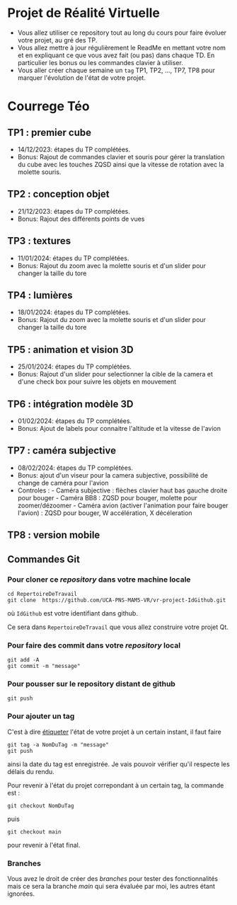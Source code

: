 # Projet de Réalité Virtuelle

- Vous allez utiliser ce repository tout au long du cours pour faire évoluer votre projet, au gré des TP.
- Vous allez mettre à jour régulièrement le ReadMe en mettant votre nom et en expliquant ce que vous avez fait (ou pas) dans chaque TD. En particulier les bonus ou les commandes clavier à utiliser.
- Vous aller créer chaque semaine un `tag` TP1, TP2, ..., TP7, TP8 pour marquer l'évolution de l'état de votre projet.


# Courrege Téo

## TP1 : premier cube 

- 14/12/2023: étapes du TP complétées.
- Bonus: Rajout de commandes clavier et souris pour gérer la translation du cube avec les touches ZQSD ainsi
  que la vitesse de rotation avec la molette souris.

## TP2 : conception objet

- 21/12/2023: étapes du TP complétées.
- Bonus: Rajout des différents points de vues

## TP3 : textures

- 11/01/2024: étapes du TP complétées.
- Bonus: Rajout du zoom avec la molette souris et d'un slider pour changer la taille du tore

## TP4 : lumières

- 18/01/2024: étapes du TP complétées.
- Bonus: Rajout du zoom avec la molette souris et d'un slider pour changer la taille du tore

## TP5 : animation et vision 3D
- 25/01/2024: étapes du TP complétées.
- Bonus: Rajout d'un slider pour selectionner la cible de la camera et d'une check box pour suivre les objets en mouvement

## TP6 : intégration modèle 3D
- 01/02/2024: étapes du TP complétées.
- Bonus: Ajout de labels pour connaitre l'altitude et la vitesse de l'avion

## TP7 : caméra subjective
- 08/02/2024: étapes du TP complétées.  
- Bonus: ajout d'un viseur pour la camera subjective, possibilité de change de caméra pour l'avion
- Controles : - Caméra subjective : flèches clavier haut bas gauche droite pour bouger
              - Caméra BB8 : ZQSD pour bouger, molette pour zoomer/dézoomer
              - Caméra avion (activer l'animation pour faire bouger l'avion) : ZQSD pour bouger, W accélération, X décéleration



## TP8 : version mobile

## Commandes Git

### Pour cloner ce *repository* dans votre machine locale 

```
cd RepertoireDeTravail
git clone  https://github.com/UCA-PNS-MAM5-VR/vr-project-IdGithub.git
```
où `IdGithub` est votre identifiant dans github.

Ce sera dans `RepertoireDeTravail` que vous allez construire votre projet Qt.

### Pour faire des commit dans votre *repository* local

```
git add -A
git commit -m "message"
```

### Pour pousser sur le repository distant de github

```
git push
```

### Pour ajouter un tag 

C'est à dire [étiqueter](https://git-scm.com/book/fr/v2/Les-bases-de-Git-%C3%89tiquetage) l'état de votre projet à un certain instant, il faut faire 

```
git tag -a NomDuTag -m "message"
git push
```

ainsi la date du tag est enregistrée. Je vais pouvoir vérifier qu'il respecte les délais du rendu.

Pour revenir à l'état du projet correpondant à un certain tag, la commande est :

```
git checkout NomDuTag
```

puis 

```
git checkout main
```

pour revenir à l'état final.

### Branches

Vous avez le droit de créer des *branches* pour tester des fonctionnalités mais ce sera la branche *main* qui sera évaluée par moi, les autres étant ignorées.


